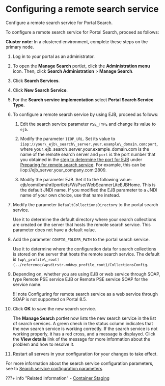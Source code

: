 # Configuring a remote search service

Configure a remote search service for Portal Search.

To configure a remote search service for Portal Search, proceed as follows:

**Cluster note:** In a clustered environment, complete these steps on the primary node.

1.  Log in to your portal as an administrator.

2.  To open the **Manage Search** portlet, click the **Administration menu** icon. Then, click **Search Administration** \> **Manage Search**.

3.  Click **Search Services**.

4.  Click **New Search Service**.

5.  For the **Search service implementation** select **Portal Search Service Type**.

6.  To configure a remote search service by using EJB, proceed as follows:

    1.  Edit the search service parameter `PSE_TYPE` and change its value to `ejb`.

    2.  Modify the parameter `IIOP_URL`. Set its value to `iiop://your\_ejb\_search\_server.your.example\_domain.com:port`, where your\_ejb\_search\_server.your.example\_domain.com is the name of the remote search server and `port` is the port number that you obtained in the [step to determine the port for EJB](../srtprrmtsrchsrv.md) under [Preparing for remote search service](../srtprrmtsrchsrv.md). For example, this can be iiop://ejb\_server.your\_company.com:2809.

    3.  Modify the parameter EJB. Set it to the following value: ejb/com/ibm/hrl/portlets/WsPse/WebScannerLiteEJBHome. This is the default JNDI name. If you modified the EJB parameter to a JNDI name of your own choice, use that name instead.

7.  Modify the parameter `DefaultCollectionsDirectory` to the portal search service.

    Use it to determine the default directory where your search collections are created on the server that hosts the remote search service. This parameter does not have a default value.

8.  Add the parameter `CONFIG_FOLDER_PATH` to the portal search service.

    Use it to determine where the configuration data for search collections is stored on the server that hosts the remote search service. The default is `[wp\_profile\_root](../reference/wpsdirstr.md#wp_profile_root)/CollectionsConfig`.

9.  Depending on, whether you are using EJB or web service through SOAP, type Remote PSE service EJB or Remote PSE service SOAP for the service name.

    !!! note
        Configuring for remote search service as a web service through SOAP is not supported on Portal 8.5.

10. Click **OK** to save the new search service.

    The **Manage Search** portlet now lists the new search service in the list of search services. A green check in the status column indicates that the new search service is working correctly. If the search service is not working properly, it has a red cross, and a message is displayed. Click the **View details** link of the message for more information about the problem and how to resolve it.

11. Restart all servers in your configuration for your changes to take effect.


For more information about the search service configuration parameters, see to [Search service configuration parameters](../../cfg_dx_search/search_service_params/index.md).

<!---
1.  [Creating a new search service](../admin-system/create_search_service.md)  
Learn about creating a new search service for Portal Search.
2.  [Creating new search collections](../admin-system/create_search_coll.md)  
Before you can begin using remote search service, you must create two new search collections, one for JCR search, and one for Portal search.
3.  [Creating a new content source](../admin-system/create_content_source.md)  
Before you can begin using remote search service, you must create three new content sources, one for the Web Content Manager, one for your portal site, and one for JCR search. --->


???+ info "Related information"
    - [Container Staging](../../../../deployment/manage/container_configuration/container_staging.md)

